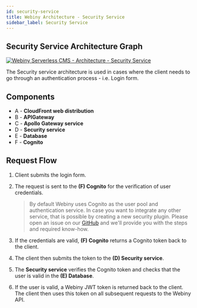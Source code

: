 ```yaml
---
id: security-service
title: Webiny Architecture - Security Service
sidebar_label: Security Service
---
```


## Security Service Architecture Graph
[![Webiny Serverless CMS - Architecture - Security Service](/img/deep-dive/architecture/webiny-architecture-security-service.png)](/img/deep-dive/architecture/webiny-architecture-security-service.png)

The Security service architecture is used in cases where the client needs to go through an authentication process - i.e. Login form.

## Components
- A - **CloudFront web distribution**
- B - **APIGateway**
- C - **Apollo Gateway service**
- D - **Security service**
- E - **Database**
- F - **Cognito**

## Request Flow

1. Client submits the login form.

2. The request is sent to the **(F) Cognito** for the verification of user credentials. 

    > By default Webiny uses Cognito as the user pool and authentication service. In case you want to integrate any other service, that is possible by creating a new security plugin. Please open an issue on our [GitHub](https://github.com/webiny/webiny-js) and we'll provide you with the steps and required know-how. 

3. If the credentials are valid, **(F) Cognito** returns a Cognito token back to the client.

4. The client then submits the token to the **(D) Security service**. 

5. The **Security service** verifies the Cognito token and checks that the user is valid in the **(E) Database**.

6. If the user is valid, a Webiny JWT token is returned back to the client. The client then uses this token on all subsequent requests to the Webiny API.


